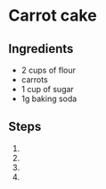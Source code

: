 # Carrot cake

## Ingredients
- 2 cups of flour
- carrots
- 1 cup of sugar
- 1g baking soda

## Steps
1. 
2. 
3. 
4. 
